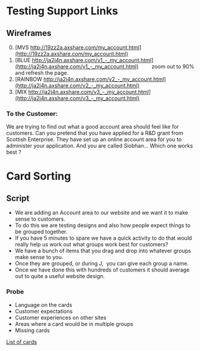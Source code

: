 # Testing Support Links


## Wireframes

0. [MVS http://19zz2a.axshare.com/my_account.html](http://19zz2a.axshare.com/my_account.html)
1. [BLUE http://ja2j4n.axshare.com/v1_-_my_account.html](http://ja2j4n.axshare.com/v1_-_my_account.html)         zoom out to 90% and refresh the page.
2. [RAINBOW http://ja2j4n.axshare.com/v2_-_my_account.html](http://ja2j4n.axshare.com/v2_-_my_account.html)
3. [MIX http://ja2j4n.axshare.com/v3_-_my_account.html](http://ja2j4n.axshare.com/v3_-_my_account.html)

### To the Customer:  
We are trying to find out what a good account area should feel like for customers.
Can you pretend that you have applied for a R&D grant from Scottish Enterprise. 
They have set up an online account area for you to administer your application.
And you are called Siobhan…
Which one works best ?

# Card Sorting
## Script

* We are adding an Account area to our website and we want it to make sense to customers. 
* To do this we are testing designs and also how people expect things to be grouped together.
* If you have 5 minutes to spare we have a quick activity to do that would really help us work out what groups work best for customers?
* We have a bunch of items that you drag and drop into whatever groups make sense to you.
* Once they are grouped, or during J,  you can give each group a name. 
* Once we have done this with hundreds of customers it should average out to quite a useful website design. 

### Probe
* Language on the cards
* Customer expectations
* Customer experiences on other sites
* Areas where a card would be in multiple groups
* Missing cards

[List of cards](CARDS.md)
